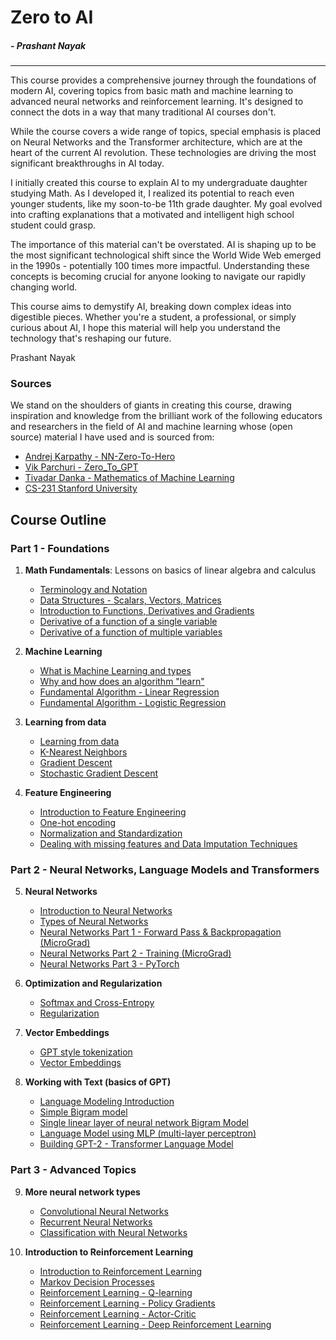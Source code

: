 
<script src="https://cdnjs.cloudflare.com/ajax/libs/mathjax/2.7.5/MathJax.js?config=TeX-MML-AM_CHTML" async></script>
<script type="text/x-mathjax-config">
MathJax.Hub.Config({
    tex2jax: {
        inlineMath: [['$','$'], ['\(','\)']],
        processEscapes: true
    }
});
</script>
# Zero to AI
##### *- Prashant Nayak*
---

This course provides a comprehensive journey through the foundations of modern AI, covering topics from basic math and machine learning to advanced neural networks and reinforcement learning. It's designed to connect the dots in a way that many traditional AI courses don't.

While the course covers a wide range of topics, special emphasis is placed on Neural Networks and the Transformer architecture, which are at the heart of the current AI revolution. These technologies are driving the most significant breakthroughs in AI today.

I initially created this course to explain AI to my undergraduate daughter studying Math. As I developed it, I realized its potential to reach even younger students, like my soon-to-be 11th grade daughter. My goal evolved into crafting explanations that a motivated and intelligent high school student could grasp.

The importance of this material can't be overstated. AI is shaping up to be the most significant technological shift since the World Wide Web emerged in the 1990s - potentially 100 times more impactful. Understanding these concepts is becoming crucial for anyone looking to navigate our rapidly changing world.

This course aims to demystify AI, breaking down complex ideas into digestible pieces. Whether you're a student, a professional, or simply curious about AI, I hope this material will help you understand the technology that's reshaping our future.

Prashant Nayak

### Sources

We stand on the shoulders of giants in creating this course, drawing inspiration and knowledge from the brilliant work of the following educators and researchers in the field of AI and machine learning whose (open source) material I have used and is sourced from:
- [Andrej Karpathy - NN-Zero-To-Hero](https://github.com/karpathy/nn-zero-to-hero)
- [Vik Parchuri - Zero_To_GPT](https://github.com/VikParuchuri/zero_to_gpt/tree/master?tab=readme-ov-file)
- [Tivadar Danka - Mathematics of Machine Learning](https://tivadardanka.com/mathematics-of-machine-learning-preview)
- [CS-231 Stanford University](https://cs231n.github.io/)

## Course Outline

### Part 1 - Foundations

1. **Math Fundamentals**: Lessons on basics of linear algebra and calculus
   - [Terminology and Notation](./notes/term-not.md)
   - [Data Structures - Scalars, Vectors, Matrices](./notes/data-structs.md)
   - [Introduction to Functions, Derivatives and Gradients](./notes/func-der-grad.md)
   - [Derivative of a function of a single variable](./notes/derivative-single-var.md)
   - [Derivative of a function of multiple variables](./notes/derivative-multiple-var.md)

2. **Machine Learning**
   - [What is Machine Learning and types](./notes/what-is-ml.md)
   - [Why and how does an algorithm "learn"](./notes/why-algo-learns.md)
   - [Fundamental Algorithm - Linear Regression](./notes/linear-reg.md)
   - [Fundamental Algorithm - Logistic Regression](./notes/logistic-reg.md)

3. **Learning from data**
   - [Learning from data](./notes/learning-from-data.md)
   - [K-Nearest Neighbors](./notes/knn.md)
   - [Gradient Descent](./notes/gradient-descent.md)
   - [Stochastic Gradient Descent](./notes/sgd.md)

4. **Feature Engineering**
   - [Introduction to Feature Engineering](./notes/feature-engineering.md)
   - [One-hot encoding](./notes/one-hot-encoding.md)
   - [Normalization and Standardization](./notes/normalization-standardization.md)
   - [Dealing with missing features and Data Imputation Techniques](./notes/missing-values-imputation.md)

### Part 2 - Neural Networks, Language Models and Transformers

5. **Neural Networks**
   - [Introduction to Neural Networks](./notes/nn-intro.md)
   - [Types of Neural Networks](./notes/nn-types.md)
   - [Neural Networks Part 1 - Forward Pass & Backpropagation (MicroGrad)](./notes/nn-forward-backprop.md)
   - [Neural Networks Part 2 - Training (MicroGrad)](./notes/nn-training.md)
   - [Neural Networks Part 3 - PyTorch](./notes/nn-pytorch.md)

6. **Optimization and Regularization**
   - [Softmax and Cross-Entropy](./notes/softmax-cross-entropy.md)
   - [Regularization](./notes/regularization.md)

7. **Vector Embeddings**
   - [GPT style tokenization](./notes/gpt-tokenization.md)
   - [Vector Embeddings](./notes/vector-embeddings.md)

8. **Working with Text (basics of GPT)**
   - [Language Modeling Introduction](./notes/lm-intro.md)
   - [Simple Bigram model](./notes/bigram-lm.md)
   - [Single linear layer of neural network Bigram Model](./notes/bigram-nn-lm.md)
   - [Language Model using MLP (multi-layer perceptron)](./notes/bigram-mlp-lm.md)
   - [Building GPT-2 - Transformer Language Model](./notes/bigram-transformer-lm.md)

### Part 3 - Advanced Topics

9. **More neural network types**
   - [Convolutional Neural Networks](./notes/conv-nn.md)
   - [Recurrent Neural Networks](./notes/rnn.md)
   - [Classification with Neural Networks](./notes/nn-classification.md)

10. **Introduction to Reinforcement Learning**
    - [Introduction to Reinforcement Learning](./notes/rl-intro.md)
    - [Markov Decision Processes](./notes/mdp.md)
    - [Reinforcement Learning - Q-learning](./notes/q-learning.md)
    - [Reinforcement Learning - Policy Gradients](./notes/policy-gradients.md)
    - [Reinforcement Learning - Actor-Critic](./notes/actor-critic.md)
    - [Reinforcement Learning - Deep Reinforcement Learning](./notes/deep-rl.md)

